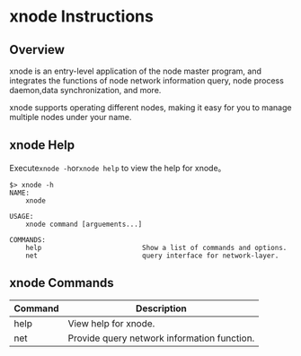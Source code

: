 # xnode Instructions

## Overview

xnode is an entry-level application of the node master program, and integrates the functions of node network information query, node process daemon,data synchronization, and more.

xnode supports operating different nodes, making it easy for you to manage multiple nodes under your name.

## xnode Help

Execute`xnode -h`or`xnode help` to view the help for xnode。

```
$> xnode -h
NAME:
    xnode

USAGE:
    xnode command [arguements...]

COMMANDS:
    help                         Show a list of commands and options.
    net                          query interface for network-layer.
```

## xnode Commands

| Command | Description                                 |
| ------- | ------------------------------------------- |
| help    | View help for xnode.                        |
| net     | Provide query network information function. |
